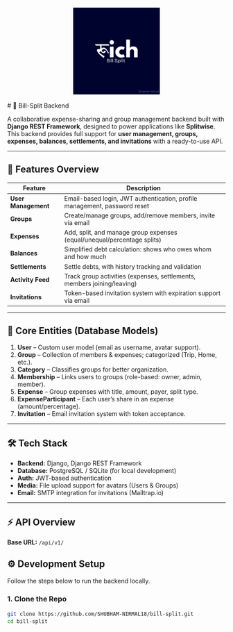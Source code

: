 <p align="center">
  <img src="bill.svg" alt="Bill-Split Logo" width="200"/>
</p>
# 💸 Bill-Split Backend

A collaborative expense-sharing and group management backend built with **Django REST Framework**, designed to power applications like **Splitwise**.  
This backend provides full support for **user management, groups, expenses, balances, settlements, and invitations** with a ready-to-use API.

---

## 🚀 Features Overview

| Feature          | Description                                                                 |
|------------------|-----------------------------------------------------------------------------|
| **User Management** | Email-based login, JWT authentication, profile management, password reset |
| **Groups**          | Create/manage groups, add/remove members, invite via email               |
| **Expenses**        | Add, split, and manage group expenses (equal/unequal/percentage splits)  |
| **Balances**        | Simplified debt calculation: shows who owes whom and how much            |
| **Settlements**     | Settle debts, with history tracking and validation                        |
| **Activity Feed**   | Track group activities (expenses, settlements, members joining/leaving)   |
| **Invitations**     | Token-based invitation system with expiration support via email           |

---

## 🧩 Core Entities (Database Models)

1. **User** – Custom user model (email as username, avatar support).
2. **Group** – Collection of members & expenses; categorized (Trip, Home, etc.).
3. **Category** – Classifies groups for better organization.
4. **Membership** – Links users to groups (role-based: owner, admin, member).
5. **Expense** – Group expenses with title, amount, payer, split type.
6. **ExpenseParticipant** – Each user’s share in an expense (amount/percentage).
7. **Invitation** – Email invitation system with token acceptance.

---

## 🛠️ Tech Stack

- **Backend:** Django, Django REST Framework
- **Database:** PostgreSQL / SQLite (for local development)
- **Auth:** JWT-based authentication
- **Media:** File upload support for avatars (Users & Groups)
- **Email:** SMTP integration for invitations (Mailtrap.io)

---

## ⚡ API Overview

**Base URL:** `/api/v1/`


## ⚙️ Development Setup

Follow the steps below to run the backend locally.

### 1. Clone the Repo
```bash
git clone https://github.com/SHUBHAM-NIRMAL18/bill-split.git
cd bill-split

